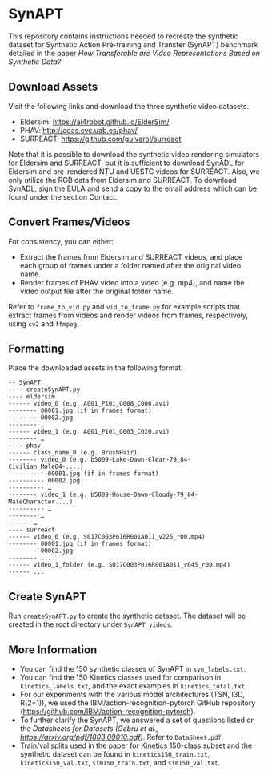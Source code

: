 # SynAPT

This repository contains instructions needed to recreate the synthetic dataset for Synthetic Action Pre-training and Transfer (SynAPT) benchmark detailed in the paper *How Transferable are Video Representations Based on Synthetic Data?*


## Download Assets 
Visit the following links and download the three synthetic video datasets. 
- Eldersim: https://ai4robot.github.io/ElderSim/
- PHAV: http://adas.cvc.uab.es/phav/
- SURREACT: https://github.com/gulvarol/surreact

Note that it is possible to download the synthetic video rendering simulators for Eldersim and SURREACT, but it is sufficient to download SynADL for Eldersim and pre-rendered NTU and UESTC videos for SURREACT. Also, we only utilize the RGB data from Eldersim and SURREACT.
To download SynADL, sign the EULA and send a copy to the email address which can be found under the section Contact.


## Convert Frames/Videos

For consistency, you can either:
- Extract the frames from Eldersim and SURREACT videos, and place each group of frames under a folder named after the original video name.  
- Render frames of PHAV video into a video (e.g. mp4), and name the video output file after the original folder name. 


Refer to `frame_to_vid.py` and `vid_to_frame.py` for example scripts that extract frames from videos and render videos from frames, respectively, using `cv2` and `ffmpeg`. 


## Formatting
Place the downloaded assets in the following format:
``` 
-- SynAPT
---- createSynAPT.py
---- eldersim
------ video_0 (e.g. A001_P101_G008_C006.avi)
-------- 00001.jpg (if in frames format)
-------- 00002.jpg
-------- …
------ video_1 (e.g. A001_P101_G003_C020.avi)
-------- …
---- phav
------ class_name_0 (e.g. BrushHair)
-------- video_0 (e.g. b5009-Lake-Dawn-Clear-79_84-Civilian_Male04-....)
---------- 00001.jpg (if in frames format)
---------- 00002.jpg
---------- …
-------- video_1 (e.g. b5009-House-Dawn-Cloudy-79_84-MaleCharacter....)
---------- …
-------- …
------ …
---- surreact
------ video_0 (e.g. S017C003P016R001A011_v225_r00.mp4)
-------- 00001.jpg (if in frames format)
-------- 00002.jpg
-------- ...
------ video_1_folder (e.g. S017C003P016R001A011_v045_r00.mp4)
------ ... 
```


## Create SynAPT

Run `createSynAPT.py` to create the synthetic dataset. The dataset will be created in the root directory under `SynAPT_videos`.


## More Information
- You can find the 150 synthetic classes of SynAPT in `syn_labels.txt`. 
- You can find the 150 Kinetics classes used for comparison in `kinetics_labels.txt`, and the exact examples in `kinetics_total.txt`.
- For our experiments with the various model architectures (TSN, I3D, R(2+1)), we used the IBM/action-recognition-pytorch GitHub repository (https://github.com/IBM/action-recognition-pytorch). 
- To further clarify the SynAPT, we answered a set of questions listed on the *Datasheets for Datasets (Gebru et al., https://arxiv.org/pdf/1803.09010.pdf)*. Refer to `DataSheet.pdf`.
- Train/val splits used in the paper for Kinetics 150-class subset and the synthetic dataset can be found in `kinetics150_train.txt`, `kinetics150_val.txt`, `sim150_train.txt`, and `sim150_val.txt`.
















